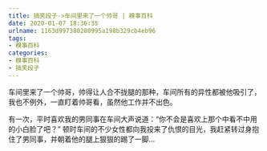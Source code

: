 ```yaml
---
title: 搞笑段子->车间里来了一个帅哥 | 糗事百科
date: 2020-01-07 18:36:35
urlname: 1163d997380280995a198b329cb4eb96
tags: 
- 糗事百科
categories:
- 糗事百科
- 搞笑段子
---
```

车间里来了一个帅哥，帅得让人合不拢腿的那种，车间所有的异性都被他吸引了，我也不例外，一直盯着帅哥看，虽然他工作并不出色。

有一次，平时喜欢我的男同事在车间大声说道：“你不会是喜欢上那个中看不中用的小白脸了吧？”    顿时车间的不少女性都向我投来了仇恨的目光，我赶紧转过身抱住了男同事，并朝着他的腿上狠狠的踢了一脚…


